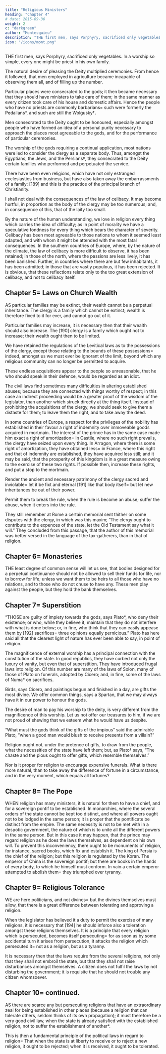 ```yaml
---
title: "Religious Ministers"
heading: "Chapter 4"
# date: 2015-09-30
weight: 2
c: "darkgreen"
author: "Montesquieu"
description: "THE first men, says Porphyry, sacrificed only vegetables. In a worship so simple, every one might be priest in his own family"
icon: "/icons/mont.png"
---
```




THE first men, says Porphyry, sacrificed only vegetables. In a worship so simple, every one might be priest in his own family.

The natural desire of pleasing the Deity multiplied ceremonies. From hence it followed, that men employed in agriculture became incapable of observing them all, and of filling up the number.

Particular places were consecrated to the gods; it then became necessary that they should have ministers to take care of them; in the same manner as every citizen took care of his house and domestic affairs. Hence the people who have no priests are commonly barbarians= such were formerly the Pedalians*, and such are still the Wolgusky†.

Men consecrated to the Deity ought to be honoured, especially amongst people who have formed an idea of a personal purity necessary to approach the places most agreeable to the gods, and for the performance of particular ceremonies.

The worship of the gods requiring a continual application, most nations were led to consider the clergy as a separate body. Thus, amongst the Egyptians, the Jews, and the Persians‡, they consecrated to the Deity certain families who performed and perpetuated the service. 

There have been even religions, which have not only estranged ecclesiastics from business, but have also taken away the embarrassments of a family; [189] and this is the practice of the principal branch of Christianity.

I shall not deal with the consequences of the law of celibacy. It may become hurtful, in proportion as the body of the clergy may be too numerous; and, in consequence of this, that of the laity too small.

By the nature of the human understanding, we love in religion every thing which carries the idea of difficulty; as in point of morality we have a speculative fondness for every thing which bears the character of severity. Celibacy has been most agreeable to those nations to whom it seemed least adapted, and with whom it might be attended with the most fatal consequences. In the southern countries of Europe, where, by the nature of the climate, the law of celibacy is more difficult to observe, it has been retained; in those of the north, where the passions are less lively, it has been banished. Further, in countries where there are but few inhabitants, it has been admitted; in those that are vastly populous, it has been rejected. It is obvious, that these reflections relate only to the too great extension of celibacy, and not to celibacy itself.



## Chapter 5= Laws on Church Wealth

AS particular families may be extinct, their wealth cannot be a perpetual inheritance. The clergy is a family which cannot be extinct; wealth is therefore fixed to it for ever, and cannot go out of it.

Particular families may increase, it is necessary then that their wealth should also increase. The [190] clergy is a family which ought not to increase; their wealth ought then to be limited.

We have retained the regulations of the Levitical laws as to the possessions of the clergy, except those relating to the bounds of these possessions= indeed, amongst us we must ever be ignorant of the limit, beyond which any religious community can no longer be permitted to acquire.

These endless acquisitions appear to the people so unreasonable, that he who should speak in their defence, would be regarded as an idiot.

The civil laws find sometimes many difficulties in altering established abuses; because they are connected with things worthy of respect; in this case an indirect proceeding would be a greater proof of the wisdom of the legislator, than another which struck directly at the thing itself. Instead of prohibiting the acquisitions of the clergy, we should seek to give them a distaste for them; to leave them the right, and to take away the deed.

In some countries of Europe, a respect for the privileges of the nobility has established in their favour a right of indemnity over immoveable goods acquired in mortmain. The interest of the prince has in the same case made him exact a right of amortization= In Castile, where no such right prevails, the clergy have seized upon every thing. In Arragon, where there is some right of amortization, they have obtained less= in France, where this right and that of indemnity are established, they have acquired less still; and it may be said, that the prosperity of this kingdom is in a great measure owing to the exercise of these two rights. If possible then, increase these rights, and put a stop to the mortmain.

Render the ancient and necessary patrimony of the clergy sacred and inviolable= let it be fixt and eternal [191] like that body itself= but let new inheritances be out of their power.

Permit them to break the rule, when the rule is become an abuse; suffer the abuse, when it enters into the rule.

They still remember at Rome a certain memorial sent thither on some disputes with the clergy, in which was this maxim; “The clergy ought to contribute to the expences of the state, let the Old Testament say what it will.” They concluded from this passage, that the author of this memorial was better versed in the language of the tax-gatherers, than in that of religion.




## Chapter 6= Monasteries 

THE least degree of common sense will let us see, that bodies designed for a perpetual continuance should not be allowed to sell their funds for life, nor to borrow for life; unless we want them to be heirs to all those who have no relations, and to those who do not chuse to have any. These men play against the people, but they hold the bank themselves.



## Chapter 7= Superstition 

“THOSE are guilty of impiety towards the gods, says Plato*, who deny their existence; or who, while they believe it, maintain that they do not interfere with what is done below; or, in fine, who think that they can easily appease them by [192] sacrifices= three opinions equally pernicious.” Plato has here said all that the clearest light of nature has ever been able to say, in point of religion.

The magnificence of external worship has a principal connection with the constitution of the state. In good republics, they have curbed not only the luxury of vanity, but even that of superstition. They have introduced frugal laws into religion. Of this number are many of the laws of Solon, many of those of Plato on funerals, adopted by Cicero; and, in fine, some of the laws of Numa* on sacrifices.

Birds, says Cicero, and paintings begun and finished in a day, are gifts the most divine. We offer common things, says a Spartan, that we may always have it in our power to honour the gods.

The desire of man to pay his worship to the deity, is very different from the magnificence of this worship. Let us not offer our treasures to him, if we are not proud of shewing that we esteem what he would have us despite.

“What must the gods think of the gifts of the impious” said the admirable Plato, “when a good man would blush to receive presents from a villain?”

Religion ought not, under the pretence of gifts, to draw from the people, what the necessities of the state have left them; but, as Plato† says, “The chaste and the pious ought to offer gifts, which resemble themselves.”

Nor is it proper for religion to encourage expensive funerals. What is there more natural, than to take away the difference of fortune in a circumstance, and in the very moment, which equals all fortunes?



## Chapter 8= The Pope

WHEN religion has many ministers, it is natural for them to have a chief, and for a sovereign pontif to be established. In monarchies, where the several orders of the state cannot be kept too distinct, and where all powers ought not to be lodged in the same person; it is proper that the pontificate be distinct from the empire. The same necessity is not to be met with in a despotic government, the nature of which is to unite all the different powers in the same person. But in this case it may happen, that the prince may regard religion as he does the laws themselves, as dependent on his own will. To prevent this inconveniency, there ought to be monuments of religion, for instance, sacred books, which fix and establish it. The king of Persia is the chief of the religion; but this religion is regulated by the Koran. The emperor of China is the sovereign pontif; but there are books in the hands of every body, to which he himself must conform. In vain a certain emperor attempted to abolish them= they triumphed over tyranny.




## Chapter 9= Religious Tolerance

WE are here politicians, and not divines= but the divines themselves must allow, that there is a great difference between tolerating and approving a religion.

When the legislator has believed it a duty to permit the exercise of many religions, it is necessary that [194] he should inforce also a toleration amongst these religions themselves. It is a principle that every religion which is persecuted, becomes itself persecuting= for as soon as by some accidental turn it arises from persecution, it attacks the religion which persecuted it= not as a religion, but as a tyranny.

It is necessary then that the laws require from the several religions, not only that they shall not embroil the state, but that they shall not raise disturbances amongst themselves. A citizen does not fulfil the laws by not disturbing the government; it is requisite that he should not trouble any citizen whomsoever.



## Chapter 10= continued.

AS there are scarce any but persecuting religions that have an extraordinary zeal for being established in other places (because a religion that can tolerate others, seldom thinks of its own propagation); it must therefore be a very good civil law, when the state is already satisfied with the established religion, not to suffer the establishment of another*.

This is then a fundamental principle of the political laws in regard to religion= That when the state is at liberty to receive or to reject a new religion, it ought to be rejected; when it is received, it ought to be tolerated.



